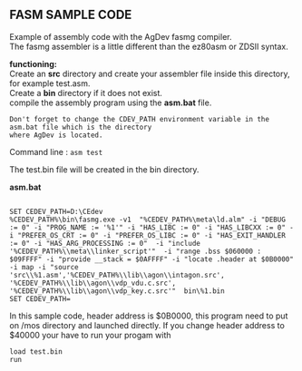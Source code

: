 ## FASM SAMPLE CODE

Example of assembly code with the AgDev fasmg compiler.  
The fasmg assembler is a little different than the ez80asm or ZDSII syntax.  

**functioning:**  
Create an **src** directory and create your assembler file inside this directory, for example test.asm.  
Create a **bin** directory if it does not exist.  
compile the assembly program using the **asm.bat** file.  

```
Don't forget to change the CDEV_PATH environment variable in the asm.bat file which is the directory
where AgDev is located.
```

Command line : `asm test`  

The test.bin file will be created in the bin directory.  

**asm.bat**  

```

SET CEDEV_PATH=D:\CEdev
%CEDEV_PATH%\bin\fasmg.exe -v1  "%CEDEV_PATH%\meta\ld.alm" -i "DEBUG := 0" -i "PROG_NAME := '%1'" -i "HAS_LIBC := 0" -i "HAS_LIBCXX := 0" -i "PREFER_OS_CRT := 0" -i "PREFER_OS_LIBC := 0" -i "HAS_EXIT_HANDLER := 0" -i "HAS_ARG_PROCESSING := 0"  -i "include '%CEDEV_PATH%\\meta\\linker_script'"  -i "range .bss $060000 : $09FFFF" -i "provide __stack = $0AFFFF" -i "locate .header at $0B0000" -i map -i "source 'src\\%1.asm','%CEDEV_PATH%\\lib\\agon\\intagon.src', '%CEDEV_PATH%\\lib\\agon\\vdp_vdu.c.src', '%CEDEV_PATH%\\lib\\agon\\vdp_key.c.src'"  bin\%1.bin
SET CEDEV_PATH=
```
In this sample code, header address is $0B0000, this program need to put on /mos directory and launched directly. 
If you change header address to $40000 your have to run your progam with  

```
load test.bin
run
```
